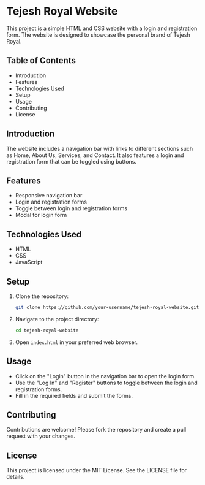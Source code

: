 # Tejesh Royal Website

This project is a simple HTML and CSS website with a login and registration form. The website is designed to showcase the personal brand of Tejesh Royal.

## Table of Contents

- Introduction
- Features
- Technologies Used
- Setup
- Usage
- Contributing
- License

## Introduction

The website includes a navigation bar with links to different sections such as Home, About Us, Services, and Contact. It also features a login and registration form that can be toggled using buttons.

## Features

- Responsive navigation bar
- Login and registration forms
- Toggle between login and registration forms
- Modal for login form

## Technologies Used

- HTML
- CSS
- JavaScript

## Setup

1. Clone the repository:
    ```bash
    git clone https://github.com/your-username/tejesh-royal-website.git
    ```
2. Navigate to the project directory:
    ```bash
    cd tejesh-royal-website
    ```
3. Open `index.html` in your preferred web browser.

## Usage

- Click on the "Login" button in the navigation bar to open the login form.
- Use the "Log In" and "Register" buttons to toggle between the login and registration forms.
- Fill in the required fields and submit the forms.

## Contributing

Contributions are welcome! Please fork the repository and create a pull request with your changes.

## License

This project is licensed under the MIT License. See the LICENSE file for details.